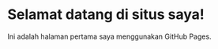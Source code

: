 <!DOCTYPE html>
<html lang="id">
<head>
    <meta charset="UTF-8">
    <meta name="viewport" content="width=device-width, initial-scale=1.0">
    <title>Halo Dunia!</title>
</head>
<body>
    <h1>Selamat datang di situs saya!</h1>
    <p>Ini adalah halaman pertama saya menggunakan GitHub Pages.</p>
</body>
</html>
